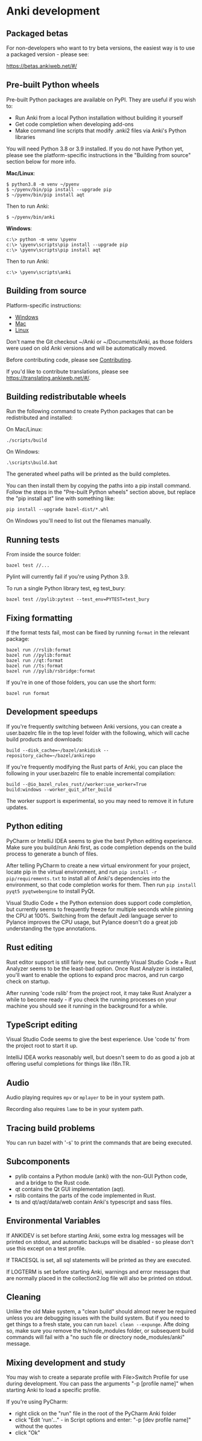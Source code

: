 # Anki development

## Packaged betas

For non-developers who want to try beta versions, the easiest way is to use a
packaged version - please see:

https://betas.ankiweb.net/#/

## Pre-built Python wheels

Pre-built Python packages are available on PyPI. They are useful if you wish to:

- Run Anki from a local Python installation without building it yourself
- Get code completion when developing add-ons
- Make command line scripts that modify .anki2 files via Anki's Python libraries

You will need Python 3.8 or 3.9 installed. If you do not have Python yet, please
see the platform-specific instructions in the "Building from source" section below
for more info.

**Mac/Linux**:

```
$ python3.8 -m venv ~/pyenv
$ ~/pyenv/bin/pip install --upgrade pip
$ ~/pyenv/bin/pip install aqt
```

Then to run Anki:

```
$ ~/pyenv/bin/anki
```

**Windows**:

```
c:\> python -m venv \pyenv
c:\> \pyenv\scripts\pip install --upgrade pip
c:\> \pyenv\scripts\pip install aqt
```

Then to run Anki:

```
c:\> \pyenv\scripts\anki
```

## Building from source

Platform-specific instructions:

- [Windows](./windows.md)
- [Mac](./mac.md)
- [Linux](./linux.md)

Don't name the Git checkout ~/Anki or ~/Documents/Anki, as those folders
were used on old Anki versions and will be automatically moved.

Before contributing code, please see [Contributing](./contributing.md).

If you'd like to contribute translations, please see <https://translating.ankiweb.net/#/>.

## Building redistributable wheels

Run the following command to create Python packages that can be redistributed
and installed:

On Mac/Linux:

```
./scripts/build
```

On Windows:

```
.\scripts\build.bat
```

The generated wheel paths will be printed as the build completes.

You can then install them by copying the paths into a pip install command.
Follow the steps in the "Pre-built Python wheels" section above, but replace the
"pip install aqt" line with something like:

```
pip install --upgrade bazel-dist/*.whl
```

On Windows you'll need to list out the filenames manually.

## Running tests

From inside the source folder:

```
bazel test //...
```

Pylint will currently fail if you're using Python 3.9.

To run a single Python library test, eg test_bury:

```
bazel test //pylib:pytest --test_env=PYTEST=test_bury
```

## Fixing formatting

If the format tests fail, most can be fixed by running `format`
in the relevant package:

```
bazel run //rslib:format
bazel run //pylib:format
bazel run //qt:format
bazel run //ts:format
bazel run //pylib/rsbridge:format
```

If you're in one of those folders, you can use the short form:

```
bazel run format
```

## Development speedups

If you're frequently switching between Anki versions, you can create
a user.bazelrc file in the top level folder with the following, which will
cache build products and downloads:

```
build --disk_cache=~/bazel/ankidisk --repository_cache=~/bazel/ankirepo
```

If you're frequently modifying the Rust parts of Anki, you can place the
following in your user.bazelrc file to enable incremental compilation:

```
build --@io_bazel_rules_rust//worker:use_worker=True
build:windows --worker_quit_after_build
```

The worker support is experimental, so you may need to remove it in future
updates.

## Python editing

PyCharm or IntelliJ IDEA seems to give the best Python editing experience. Make sure
you build/run Anki first, as code completion depends on the build process to generate
a bunch of files.

After telling PyCharm to create a new virtual environment for your project, locate
pip in the virtual environment, and run `pip install -r pip/requirements.txt` to install
all of Anki's dependencies into the environment, so that code completion works for them.
Then run `pip install pyqt5 pyqtwebengine` to install PyQt.

Visual Studio Code + the Python extension does support code completion, but
currently seems to frequently freeze for multiple seconds while pinning the CPU
at 100%. Switching from the default Jedi language server to Pylance improves the
CPU usage, but Pylance doesn't do a great job understanding the type annotations.

## Rust editing

Rust editor support is still fairly new, but currently Visual Studio Code + Rust
Analyzer seems to be the least-bad option. Once Rust Analyzer is installed,
you'll want to enable the options to expand proc macros, and run cargo check on
startup.

After running 'code rslib' from the project root, it may take Rust Analyzer a
while to become ready - if you check the running processes on your machine you should
see it running in the background for a while.

## TypeScript editing

Visual Studio Code seems to give the best experience. Use 'code ts' from the project
root to start it up.

IntelliJ IDEA works reasonably well, but doesn't seem to do as good a job at offering
useful completions for things like i18n.TR.

## Audio

Audio playing requires `mpv` or `mplayer` to be in your system path.

Recording also requires `lame` to be in your system path.

## Tracing build problems

You can run bazel with '-s' to print the commands that are being executed.

## Subcomponents

- pylib contains a Python module (anki) with the non-GUI Python code,
  and a bridge to the Rust code.
- qt contains the Qt GUI implementation (aqt).
- rslib contains the parts of the code implemented in Rust.
- ts and qt/aqt/data/web contain Anki's typescript and sass files.

## Environmental Variables

If ANKIDEV is set before starting Anki, some extra log messages will be printed on stdout,
and automatic backups will be disabled - so please don't use this except on a test profile.

If TRACESQL is set, all sql statements will be printed as they are executed.

If LOGTERM is set before starting Anki, warnings and error messages that are normally placed
in the collection2.log file will also be printed on stdout.

## Cleaning

Unlike the old Make system, a "clean build" should almost never be required
unless you are debugging issues with the build system. But if you need to get
things to a fresh state, you can run `bazel clean --expunge`. Afte doing so,
make sure you remove the ts/node_modules folder, or subsequent build commands
will fail with a "no such file or directory node_modules/anki" message.

## Mixing development and study

You may wish to create a separate profile with File>Switch Profile for use
during development. You can pass the arguments "-p [profile name]" when starting
Anki to load a specific profile.

If you're using PyCharm:

- right click on the "run" file in the root of the PyCharm Anki folder
- click "Edit 'run'..." - in Script options and enter:
  "-p [dev profile name]" without the quotes
- click "Ok"
